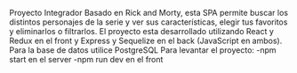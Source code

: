 Proyecto Integrador Basado en Rick and Morty, esta SPA permite buscar los distintos personajes de la serie y ver sus características, elegir tus favoritos y eliminarlos o filtrarlos. El proyecto esta desarrollado utilizando React y Redux en el front y Express y Sequelize en el back (JavaScript en ambos). Para la base de datos utilice PostgreSQL Para levantar el proyecto: -npm start en el server -npm run dev en el front
